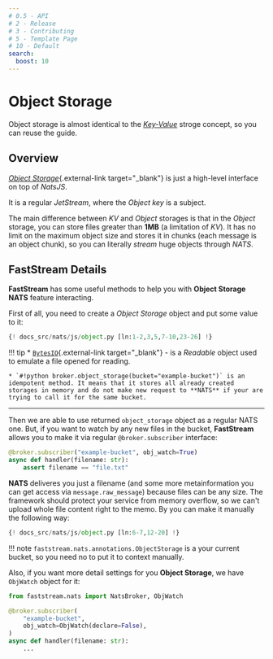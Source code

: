 ```yaml
---
# 0.5 - API
# 2 - Release
# 3 - Contributing
# 5 - Template Page
# 10 - Default
search:
  boost: 10
---
```


# Object Storage

Object storage is almost identical to the [*Key-Value*](./key-value.md) stroge concept, so you can reuse the guide.

## Overview

[*Object Storage*](https://docs.nats.io/nats-concepts/jetstream/obj_store){.external-link target="_blank"} is just a high-level interface on top of *NatsJS*.

It is a regular *JetStream*, where the *Object key* is a subject.

The main difference between *KV* and *Object* storages is that in the *Object* storage, you can store files greater than **1MB** (a limitation of *KV*). It has no limit on the maximum object size and stores it in chunks (each message is an object chunk), so you can literally *stream* huge objects through *NATS*.

## FastStream Details

**FastStream** has some useful methods to help you with **Object Storage NATS** feature interacting.

First of all, you need to create a *Object Storage* object and put some value to it:

```python linenums="1" hl_lines="11-12"
{! docs_src/nats/js/object.py [ln:1-2,3,5,7-10,23-26] !}
```

!!! tip
    * [`BytesIO`](https://docs.python.org/3/library/io.html#binary-i-o){.external-link target="_blank"} - is a *Readable* object used to emulate a file opened for reading.

    * `#!python broker.object_storage(bucket="example-bucket")` is an idempotent method. It means that it stores all already created storages in memory and do not make new request to **NATS** if your are trying to call it for the same bucket.

---

Then we are able to use returned `object_storage` object as a regular NATS one. But, if you want to watch by any new files in the bucket, **FastStream** allows you to make it via regular `@broker.subscriber` interface:

```python linenums="1" hl_lines="1"
@broker.subscriber("example-bucket", obj_watch=True)
async def handler(filename: str):
    assert filename == "file.txt"
```

**NATS** deliveres you just a filename (and some more metainformation you can get access via `message.raw_message`) because files can be any size. The framework should protect your service from memory overflow, so we can't upload whole file content right to the memo. By you can make it manually the following way:

```python linenums="1" hl_lines="1 6 10-11"
{! docs_src/nats/js/object.py [ln:6-7,12-20] !}
```

!!! note
    `faststream.nats.annotations.ObjectStorage` is a your current bucket, so you need no to put it to context manually.

Also, if you want more detail settings for you **Object Storage**, we have `ObjWatch` object for it:

```python linenums="1" hl_lines="5"
from faststream.nats import NatsBroker, ObjWatch

@broker.subscriber(
    "example-bucket",
    obj_watch=ObjWatch(declare=False),
)
async def handler(filename: str):
    ...
```